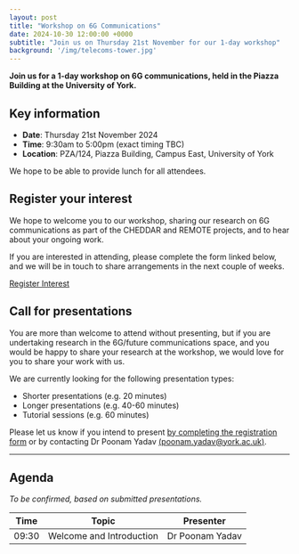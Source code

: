 ```yaml
---
layout: post
title: "Workshop on 6G Communications"
date: 2024-10-30 12:00:00 +0000
subtitle: "Join us on Thursday 21st November for our 1-day workshop"
background: '/img/telecoms-tower.jpg'
---
```


**Join us for a 1-day workshop on 6G communications, held in the Piazza Building at the University of York.**

## Key information

* **Date**: Thursday 21st November 2024
* **Time**: 9:30am to 5:00pm (exact timing TBC)
* **Location**: PZA/124, Piazza Building, Campus East, University of York

We hope to be able to provide lunch for all attendees.

## Register your interest

We hope to welcome you to our workshop, sharing our research on 6G communications as part of the CHEDDAR and REMOTE projects, and to hear about your ongoing work.

If you are interested in attending, please complete the form linked below, and we will be in touch to share arrangements in the next couple of weeks.

<div class="clearfix">
    <a class="btn btn-primary float-left" href="https://forms.gle/Q7Df6Q1bFtTW7ciP9", target="_blank">Register Interest</a>
</div>

## Call for presentations

You are more than welcome to attend without presenting, but if you are undertaking research in the 6G/future communications space, and you would be happy to share your research at the workshop, we would love for you to share your work with us.

We are currently looking for the following presentation types:

* Shorter presentations (e.g. 20 minutes)
* Longer presentations (e.g. 40-60 minutes)
* Tutorial sessions (e.g. 60 minutes)

Please let us know if you intend to present [by completing the registration form](https://forms.gle/Q7Df6Q1bFtTW7ciP9) or by contacting Dr Poonam Yadav [(poonam.yadav@york.ac.uk)](mailto:poonam.yadav@york.ac.uk).

---

## Agenda

*To be confirmed, based on submitted presentations.*

| Time  | Topic                           | Presenter             |
| ----- | ------------------------------- | --------------------- |
| 09:30 | Welcome and Introduction        | Dr Poonam Yadav       |